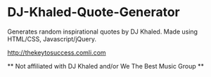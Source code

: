 # DJ-Khaled-Quote-Generator
Generates random inspirational quotes by DJ Khaled. Made using HTML/CSS, Javascript/jQuery.

http://thekeytosuccess.comli.com

** Not affiliated with DJ Khaled and/or We The Best Music Group **
